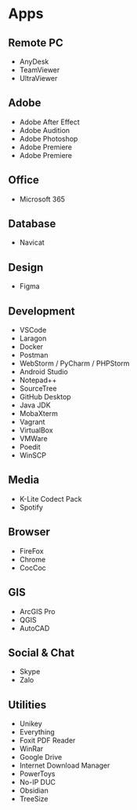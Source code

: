 # Apps

## Remote PC
- AnyDesk
- TeamViewer
- UltraViewer

## Adobe
- Adobe After Effect
- Adobe Audition
- Adobe Photoshop
- Adobe Premiere
- Adobe Premiere

## Office
- Microsoft 365

## Database
- Navicat

## Design
- Figma

## Development
- VSCode
- Laragon
- Docker
- Postman
- WebStorm / PyCharm / PHPStorm
- Android Studio
- Notepad++
- SourceTree
- GitHub Desktop
- Java JDK
- MobaXterm
- Vagrant
- VirtualBox
- VMWare
- Poedit
- WinSCP

## Media
- K-Lite Codect Pack
- Spotify

## Browser
- FireFox
- Chrome
- CocCoc

## GIS
- ArcGIS Pro
- QGIS
- AutoCAD

## Social & Chat
- Skype
- Zalo

## Utilities
- Unikey
- Everything
- Foxit PDF Reader
- WinRar
- Google Drive
- Internet Download Manager
- PowerToys
- No-IP DUC
- Obsidian
- TreeSize